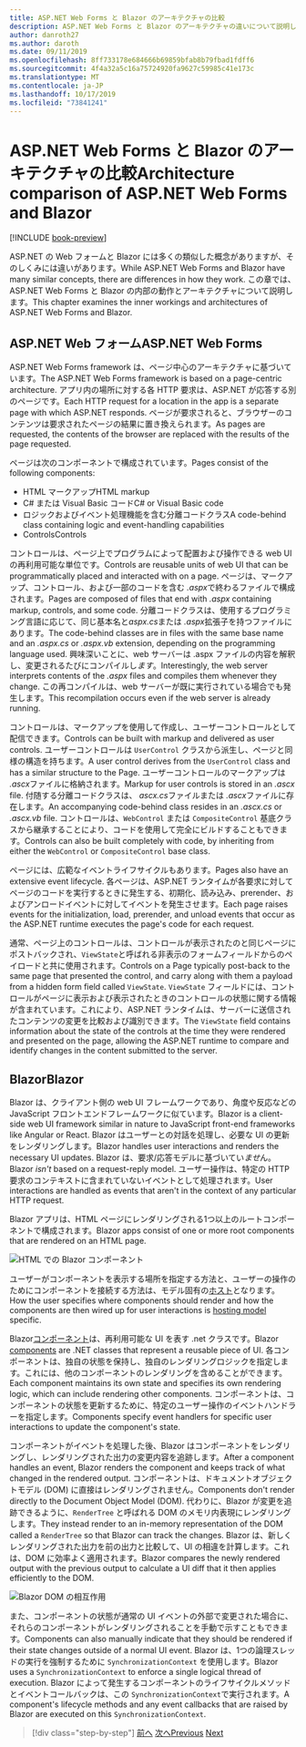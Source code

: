 ```yaml
---
title: ASP.NET Web Forms と Blazor のアーキテクチャの比較
description: ASP.NET Web Forms と Blazor のアーキテクチャの違いについて説明します。
author: danroth27
ms.author: daroth
ms.date: 09/11/2019
ms.openlocfilehash: 8ff733178e684666b69859bfab8b79fbad1fdff6
ms.sourcegitcommit: 4f4a32a5c16a75724920fa9627c59985c41e173c
ms.translationtype: MT
ms.contentlocale: ja-JP
ms.lasthandoff: 10/17/2019
ms.locfileid: "73841241"
---
```

# <a name="architecture-comparison-of-aspnet-web-forms-and-blazor"></a><span data-ttu-id="581f0-103">ASP.NET Web Forms と Blazor のアーキテクチャの比較</span><span class="sxs-lookup"><span data-stu-id="581f0-103">Architecture comparison of ASP.NET Web Forms and Blazor</span></span>

[!INCLUDE [book-preview](../../../includes/book-preview.md)]

<span data-ttu-id="581f0-104">ASP.NET の Web フォームと Blazor には多くの類似した概念がありますが、そのしくみには違いがあります。</span><span class="sxs-lookup"><span data-stu-id="581f0-104">While ASP.NET Web Forms and Blazor have many similar concepts, there are differences in how they work.</span></span> <span data-ttu-id="581f0-105">この章では、ASP.NET Web Forms と Blazor の内部の動作とアーキテクチャについて説明します。</span><span class="sxs-lookup"><span data-stu-id="581f0-105">This chapter examines the inner workings and architectures of ASP.NET Web Forms and Blazor.</span></span>

## <a name="aspnet-web-forms"></a><span data-ttu-id="581f0-106">ASP.NET Web フォーム</span><span class="sxs-lookup"><span data-stu-id="581f0-106">ASP.NET Web Forms</span></span>

<span data-ttu-id="581f0-107">ASP.NET Web Forms framework は、ページ中心のアーキテクチャに基づいています。</span><span class="sxs-lookup"><span data-stu-id="581f0-107">The ASP.NET Web Forms framework is based on a page-centric architecture.</span></span> <span data-ttu-id="581f0-108">アプリ内の場所に対する各 HTTP 要求は、ASP.NET が応答する別のページです。</span><span class="sxs-lookup"><span data-stu-id="581f0-108">Each HTTP request for a location in the app is a separate page with which ASP.NET responds.</span></span> <span data-ttu-id="581f0-109">ページが要求されると、ブラウザーのコンテンツは要求されたページの結果に置き換えられます。</span><span class="sxs-lookup"><span data-stu-id="581f0-109">As pages are requested, the contents of the browser are replaced with the results of the page requested.</span></span>

<span data-ttu-id="581f0-110">ページは次のコンポーネントで構成されています。</span><span class="sxs-lookup"><span data-stu-id="581f0-110">Pages consist of the following components:</span></span>

- <span data-ttu-id="581f0-111">HTML マークアップ</span><span class="sxs-lookup"><span data-stu-id="581f0-111">HTML markup</span></span>
- <span data-ttu-id="581f0-112">C# または Visual Basic コード</span><span class="sxs-lookup"><span data-stu-id="581f0-112">C# or Visual Basic code</span></span>
- <span data-ttu-id="581f0-113">ロジックおよびイベント処理機能を含む分離コードクラス</span><span class="sxs-lookup"><span data-stu-id="581f0-113">A code-behind class containing logic and event-handling capabilities</span></span>
- <span data-ttu-id="581f0-114">Controls</span><span class="sxs-lookup"><span data-stu-id="581f0-114">Controls</span></span>

<span data-ttu-id="581f0-115">コントロールは、ページ上でプログラムによって配置および操作できる web UI の再利用可能な単位です。</span><span class="sxs-lookup"><span data-stu-id="581f0-115">Controls are reusable units of web UI that can be programmatically placed and interacted with on a page.</span></span> <span data-ttu-id="581f0-116">ページは、マークアップ、コントロール、および一部のコードを含む *.aspx*で終わるファイルで構成されます。</span><span class="sxs-lookup"><span data-stu-id="581f0-116">Pages are composed of files that end with *.aspx* containing markup, controls, and some code.</span></span> <span data-ttu-id="581f0-117">分離コードクラスは、使用するプログラミング言語に応じて、同じ基本名と*aspx.cs*または *.aspx*拡張子を持つファイルにあります。</span><span class="sxs-lookup"><span data-stu-id="581f0-117">The code-behind classes are in files with the same base name and an *.aspx.cs* or *.aspx.vb* extension, depending on the programming language used.</span></span> <span data-ttu-id="581f0-118">興味深いことに、web サーバーは .aspx ファイルの内容を解釈し、変更されるたびにコンパイルし*ます*。</span><span class="sxs-lookup"><span data-stu-id="581f0-118">Interestingly, the web server interprets contents of the *.aspx* files and compiles them whenever they change.</span></span> <span data-ttu-id="581f0-119">この再コンパイルは、web サーバーが既に実行されている場合でも発生します。</span><span class="sxs-lookup"><span data-stu-id="581f0-119">This recompilation occurs even if the web server is already running.</span></span>

<span data-ttu-id="581f0-120">コントロールは、マークアップを使用して作成し、ユーザーコントロールとして配信できます。</span><span class="sxs-lookup"><span data-stu-id="581f0-120">Controls can be built with markup and delivered as user controls.</span></span> <span data-ttu-id="581f0-121">ユーザーコントロールは `UserControl` クラスから派生し、ページと同様の構造を持ちます。</span><span class="sxs-lookup"><span data-stu-id="581f0-121">A user control derives from the `UserControl` class and has a similar structure to the Page.</span></span> <span data-ttu-id="581f0-122">ユーザーコントロールのマークアップは *.ascx*ファイルに格納されます。</span><span class="sxs-lookup"><span data-stu-id="581f0-122">Markup for user controls is stored in an *.ascx* file.</span></span> <span data-ttu-id="581f0-123">付随する分離コードクラスは、 *ascx.cs*ファイルまたは *.ascx*ファイルに存在します。</span><span class="sxs-lookup"><span data-stu-id="581f0-123">An accompanying code-behind class resides in an *.ascx.cs* or *.ascx.vb* file.</span></span> <span data-ttu-id="581f0-124">コントロールは、`WebControl` または `CompositeControl` 基底クラスから継承することにより、コードを使用して完全にビルドすることもできます。</span><span class="sxs-lookup"><span data-stu-id="581f0-124">Controls can also be built completely with code, by inheriting from either the `WebControl` or `CompositeControl` base class.</span></span>

<span data-ttu-id="581f0-125">ページには、広範なイベントライフサイクルもあります。</span><span class="sxs-lookup"><span data-stu-id="581f0-125">Pages also have an extensive event lifecycle.</span></span> <span data-ttu-id="581f0-126">各ページは、ASP.NET ランタイムが各要求に対してページのコードを実行するときに発生する、初期化、読み込み、prerender、およびアンロードイベントに対してイベントを発生させます。</span><span class="sxs-lookup"><span data-stu-id="581f0-126">Each page raises events for the initialization, load, prerender, and unload events that occur as the ASP.NET runtime executes the page's code for each request.</span></span>

<span data-ttu-id="581f0-127">通常、ページ上のコントロールは、コントロールが表示されたのと同じページにポストバックされ、`ViewState`と呼ばれる非表示のフォームフィールドからのペイロードと共に使用されます。</span><span class="sxs-lookup"><span data-stu-id="581f0-127">Controls on a Page typically post-back to the same page that presented the control, and carry along with them a payload from a hidden form field called `ViewState`.</span></span> <span data-ttu-id="581f0-128">`ViewState` フィールドには、コントロールがページに表示および表示されたときのコントロールの状態に関する情報が含まれています。これにより、ASP.NET ランタイムは、サーバーに送信されたコンテンツの変更を比較および識別できます。</span><span class="sxs-lookup"><span data-stu-id="581f0-128">The `ViewState` field contains information about the state of the controls at the time they were rendered and presented on the page, allowing the ASP.NET runtime to compare and identify changes in the content submitted to the server.</span></span>

## <a name="blazor"></a><span data-ttu-id="581f0-129">Blazor</span><span class="sxs-lookup"><span data-stu-id="581f0-129">Blazor</span></span>

<span data-ttu-id="581f0-130">Blazor は、クライアント側の web UI フレームワークであり、角度や反応などの JavaScript フロントエンドフレームワークに似ています。</span><span class="sxs-lookup"><span data-stu-id="581f0-130">Blazor is a client-side web UI framework similar in nature to JavaScript front-end frameworks like Angular or React.</span></span> <span data-ttu-id="581f0-131">Blazor はユーザーとの対話を処理し、必要な UI の更新をレンダリングします。</span><span class="sxs-lookup"><span data-stu-id="581f0-131">Blazor handles user interactions and renders the necessary UI updates.</span></span> <span data-ttu-id="581f0-132">Blazor は、要求/応答モデルに基づいてい*ませ*ん。</span><span class="sxs-lookup"><span data-stu-id="581f0-132">Blazor *isn't* based on a request-reply model.</span></span> <span data-ttu-id="581f0-133">ユーザー操作は、特定の HTTP 要求のコンテキストに含まれていないイベントとして処理されます。</span><span class="sxs-lookup"><span data-stu-id="581f0-133">User interactions are handled as events that aren't in the context of any particular HTTP request.</span></span>

<span data-ttu-id="581f0-134">Blazor アプリは、HTML ページにレンダリングされる1つ以上のルートコンポーネントで構成されます。</span><span class="sxs-lookup"><span data-stu-id="581f0-134">Blazor apps consist of one or more root components that are rendered on an HTML page.</span></span>

![HTML での Blazor コンポーネント](./media/architecture-comparison/blazor-components-in-html.png)

<span data-ttu-id="581f0-136">ユーザーがコンポーネントを表示する場所を指定する方法と、ユーザーの操作のためにコンポーネントを接続する方法は、モデル固有の[ホスト](hosting-models.md)となります。</span><span class="sxs-lookup"><span data-stu-id="581f0-136">How the user specifies where components should render and how the components are then wired up for user interactions is [hosting model](hosting-models.md) specific.</span></span>

<span data-ttu-id="581f0-137">Blazor[コンポーネント](components.md)は、再利用可能な UI を表す .net クラスです。</span><span class="sxs-lookup"><span data-stu-id="581f0-137">Blazor [components](components.md) are .NET classes that represent a reusable piece of UI.</span></span> <span data-ttu-id="581f0-138">各コンポーネントは、独自の状態を保持し、独自のレンダリングロジックを指定します。これには、他のコンポーネントのレンダリングを含めることができます。</span><span class="sxs-lookup"><span data-stu-id="581f0-138">Each component maintains its own state and specifies its own rendering logic, which can include rendering other components.</span></span> <span data-ttu-id="581f0-139">コンポーネントは、コンポーネントの状態を更新するために、特定のユーザー操作のイベントハンドラーを指定します。</span><span class="sxs-lookup"><span data-stu-id="581f0-139">Components specify event handlers for specific user interactions to update the component's state.</span></span>

<span data-ttu-id="581f0-140">コンポーネントがイベントを処理した後、Blazor はコンポーネントをレンダリングし、レンダリングされた出力の変更内容を追跡します。</span><span class="sxs-lookup"><span data-stu-id="581f0-140">After a component handles an event, Blazor renders the component and keeps track of what changed in the rendered output.</span></span> <span data-ttu-id="581f0-141">コンポーネントは、ドキュメントオブジェクトモデル (DOM) に直接はレンダリングされません。</span><span class="sxs-lookup"><span data-stu-id="581f0-141">Components don't render directly to the Document Object Model (DOM).</span></span> <span data-ttu-id="581f0-142">代わりに、Blazor が変更を追跡できるように、`RenderTree` と呼ばれる DOM のメモリ内表現にレンダリングします。</span><span class="sxs-lookup"><span data-stu-id="581f0-142">They instead render to an in-memory representation of the DOM called a `RenderTree` so that Blazor can track the changes.</span></span> <span data-ttu-id="581f0-143">Blazor は、新しくレンダリングされた出力を前の出力と比較して、UI の相違を計算します。これは、DOM に効率よく適用されます。</span><span class="sxs-lookup"><span data-stu-id="581f0-143">Blazor compares the newly rendered output with the previous output to calculate a UI diff that it then applies efficiently to the DOM.</span></span>

![Blazor DOM の相互作用](./media/architecture-comparison/blazor-dom-interaction.png)

<span data-ttu-id="581f0-145">また、コンポーネントの状態が通常の UI イベントの外部で変更された場合に、それらのコンポーネントがレンダリングされることを手動で示すこともできます。</span><span class="sxs-lookup"><span data-stu-id="581f0-145">Components can also manually indicate that they should be rendered if their state changes outside of a normal UI event.</span></span> <span data-ttu-id="581f0-146">Blazor は、1つの論理スレッドの実行を強制するために `SynchronizationContext` を使用します。</span><span class="sxs-lookup"><span data-stu-id="581f0-146">Blazor uses a `SynchronizationContext` to enforce a single logical thread of execution.</span></span> <span data-ttu-id="581f0-147">Blazor によって発生するコンポーネントのライフサイクルメソッドとイベントコールバックは、この `SynchronizationContext`で実行されます。</span><span class="sxs-lookup"><span data-stu-id="581f0-147">A component's lifecycle methods and any event callbacks that are raised by Blazor are executed on this `SynchronizationContext`.</span></span>

>[!div class="step-by-step"]
><span data-ttu-id="581f0-148">[前へ](introduction.md)
>[次へ](hosting-models.md)</span><span class="sxs-lookup"><span data-stu-id="581f0-148">[Previous](introduction.md)
[Next](hosting-models.md)</span></span>
